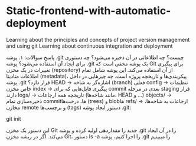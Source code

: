 # Static-frontend-with-automatic-deployment
Learning about the principles and concepts of project version management and using git Learning about continuous integration and deployment 

پاسخ سوالات: 
۱. پوشه .git چیست؟ چه اطلاعاتی در آن ذخیره می‌شود؟ چه دستوری برای ایجاد آن استفاده می‌شود؟
پوشه .git یک پوشه مخفی است که Git برای پیگیری تغییرات در یک مخزن (repository) از آن استفاده می‌کند. این پوشه شامل تمام اطلاعات متادیتا (metadata)، پیکربندی‌ها و تاریخچه پروژه است.
چه چیزهایی در داخل پوشه .git قرار دارد؟
HEAD → اشاره‌گر به شاخه (branch) فعلی
config → تنظیمات خاص مخزن
index → پیگیری فایل‌هایی که برای commit بعدی در مرحله staging قرار دارند
logs/ → تاریخچه همه ارجاعات (مانند شاخه‌ها، HEAD و ...)
objects/ → ذخیره‌سازی تمام commitها، درخت‌ها (trees) و blobها
refs/ → ارجاعات به شاخه‌ها، مخازن remote و برچسب‌ها (tags)
دستور ایجاد پوشه .git:

git init

این دستور یک مخزن Git جدید را مقداردهی اولیه کرده و پوشه .git را در آن ایجاد می‌کند.
اگر در ریشه مخزن Git، دستور ls -a را اجرا کنیم، پوشه .git را میبینیم

